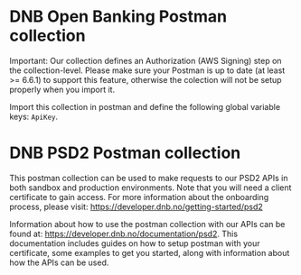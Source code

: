 # DNB Open Banking Postman collection

Important: Our collection defines an Authorization (AWS Signing) step on the collection-level.
Please make sure your Postman is up to date (at least >= 6.6.1) to support this feature, otherwise the colection will not be setup properly when you import it.

Import this collection in postman and define the following global variable keys: `ApiKey`.

# DNB PSD2 Postman collection

This postman collection can be used to make requests to our PSD2 APIs in both sandbox and production environments. Note that you will need a client certificate to gain access. For more information about the onboarding process, please visit: https://developer.dnb.no/getting-started/psd2

Information about how to use the postman collection with our APIs can be found at: https://developer.dnb.no/documentation/psd2. This documentation includes guides on how to setup postman with your certificate, some examples to get you started, along with information about how the APIs can be used.
